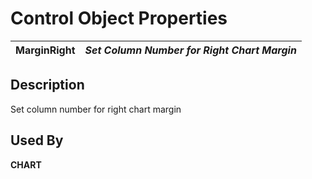 # Control Object Properties

**MarginRight** |  **_Set Column Number for Right Chart Margin_**  
---|---  
  
## Description

Set column number for right chart margin

## Used By

**CHART**
